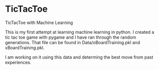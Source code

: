 # TicTacToe
TicTacToe with Machine Learning


This is my first attempt at learning machine learning in python. I created a tic tac toe game with pygame and I have ran through the random generations. That file can be found in Data/oBoardTraining.pkl and xBoardTraining.pkl.

I am working on it using this data and determing the best move from past experiences. 

